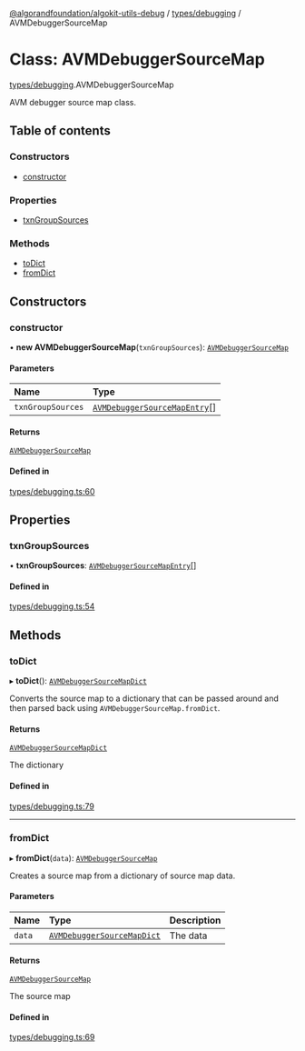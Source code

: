 [@algorandfoundation/algokit-utils-debug](../README.md) / [types/debugging](../modules/types_debugging.md) / AVMDebuggerSourceMap

# Class: AVMDebuggerSourceMap

[types/debugging](../modules/types_debugging.md).AVMDebuggerSourceMap

AVM debugger source map class.

## Table of contents

### Constructors

- [constructor](types_debugging.AVMDebuggerSourceMap.md#constructor)

### Properties

- [txnGroupSources](types_debugging.AVMDebuggerSourceMap.md#txngroupsources)

### Methods

- [toDict](types_debugging.AVMDebuggerSourceMap.md#todict)
- [fromDict](types_debugging.AVMDebuggerSourceMap.md#fromdict)

## Constructors

### constructor

• **new AVMDebuggerSourceMap**(`txnGroupSources`): [`AVMDebuggerSourceMap`](types_debugging.AVMDebuggerSourceMap.md)

#### Parameters

| Name              | Type                                                                          |
| :---------------- | :---------------------------------------------------------------------------- |
| `txnGroupSources` | [`AVMDebuggerSourceMapEntry`](types_debugging.AVMDebuggerSourceMapEntry.md)[] |

#### Returns

[`AVMDebuggerSourceMap`](types_debugging.AVMDebuggerSourceMap.md)

#### Defined in

[types/debugging.ts:60](https://github.com/algorandfoundation/algokit-utils-ts/blob/main/debug-utils/src/types/debugging.ts#L60)

## Properties

### txnGroupSources

• **txnGroupSources**: [`AVMDebuggerSourceMapEntry`](types_debugging.AVMDebuggerSourceMapEntry.md)[]

#### Defined in

[types/debugging.ts:54](https://github.com/algorandfoundation/algokit-utils-ts/blob/main/debug-utils/src/types/debugging.ts#L54)

## Methods

### toDict

▸ **toDict**(): [`AVMDebuggerSourceMapDict`](../interfaces/types_debugging.AVMDebuggerSourceMapDict.md)

Converts the source map to a dictionary that can be passed around and then parsed back using `AVMDebuggerSourceMap.fromDict`.

#### Returns

[`AVMDebuggerSourceMapDict`](../interfaces/types_debugging.AVMDebuggerSourceMapDict.md)

The dictionary

#### Defined in

[types/debugging.ts:79](https://github.com/algorandfoundation/algokit-utils-ts/blob/main/debug-utils/src/types/debugging.ts#L79)

---

### fromDict

▸ **fromDict**(`data`): [`AVMDebuggerSourceMap`](types_debugging.AVMDebuggerSourceMap.md)

Creates a source map from a dictionary of source map data.

#### Parameters

| Name   | Type                                                                                    | Description |
| :----- | :-------------------------------------------------------------------------------------- | :---------- |
| `data` | [`AVMDebuggerSourceMapDict`](../interfaces/types_debugging.AVMDebuggerSourceMapDict.md) | The data    |

#### Returns

[`AVMDebuggerSourceMap`](types_debugging.AVMDebuggerSourceMap.md)

The source map

#### Defined in

[types/debugging.ts:69](https://github.com/algorandfoundation/algokit-utils-ts/blob/main/debug-utils/src/types/debugging.ts#L69)
